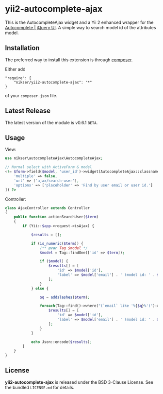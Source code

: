 yii2-autocomplete-ajax
===================

This is the AutocompleteAjax widget and a Yii 2 enhanced wrapper for the [Autocomplete | jQuery UI](https://jqueryui.com/autocomplete/). A simple way to search model id of the attributes model.

## Installation

The preferred way to install this extension is through [composer](http://getcomposer.org/download/).

Either add

```
"require": {
    "nikser/yii2-autocomplete-ajax": "*"
}
```

of your `composer.json` file.

## Latest Release

The latest version of the module is v0.6.1 `BETA`.

## Usage

View:

```php
use nikser\autocompleteAjax\AutocompleteAjax;

// Normal select with ActiveForm & model
<?= $form->field($model, 'user_id')->widget(AutocompleteAjax::classname(), [
    'multiple' => false,
    'url' => ['ajax/search-user'],
    'options' => ['placeholder' => 'Find by user email or user id.']
]) ?>
```

Controller:

```php
class AjaxController extends Controller
{
    public function actionSearchUser($term)
    {
        if (Yii::$app->request->isAjax) {

            $results = [];

            if (is_numeric($term)) {
                /** @var Tag $model */
                $model = Tag::findOne(['id' => $term]);

                if ($model) {
                    $results[] = [
                        'id' => $model['id'],
                        'label' => $model['email'] . ' (model id: ' . $model['id'] . ')',
                    ];
                }
            } else {

                $q = addslashes($term);

                foreach(Tag::find()->where("(`email` like '%{$q}%')")->all() as $model) {
                    $results[] = [
                        'id' => $model['id'],
                        'label' => $model['email'] . ' (model id: ' . $model['id'] . ')',
                    ];
                }
            }

            echo Json::encode($results);
        }
    }
}
```

## License

**yii2-autocomplete-ajax** is released under the BSD 3-Clause License. See the bundled `LICENSE.md` for details.
